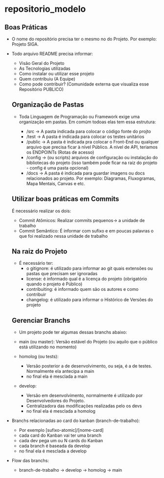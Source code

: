 # repositorio_modelo 

## Boas Práticas
- O nome do repositório precisa ter o mesmo no do Projeto. Por exemplo: Projeto SIGA.
- Todo arquivo README precisa informar:
  - Visão Geral do Projeto
  - As Tecnologias utilizadas
  -  Como instalar ou utilizar esse projeto
  -  Quem contribuiu (A Equipe)
  -  Como pode contribuir? (Comunidade externa que visualiza esse Repositório PUBLICO)

  ## Organização de Pastas
  - Toda Linguagem de Programação ou Framework exige uma organização em pastas. Em comúm todoas elas tem essa estrutura:

    - /src -> A pasta indicada para colocar o código fonte do projto
    - /test -> A pasta é indicada para colocar os testes unitários
    - /public -> A pasta é indicada pra colocar o Front-End ou qualquer arquivo que precisa ficar à nível Público. A nível de API, teriamos os ENDPOINTs (Rotas de acesso)
    - /config -> (ou scripts) arquivos de configuração ou instalação do bibliotecas do projeto (isso também pode ficar na raiz do projeto - config é uma pasta opcional)
    - /docs -> A pasta é indicada para guardar imagens ou docs relacionados ao projeto. Por exemplo: Diagramas, Fluxogramas, Mapa Mentais, Canvas e etc.


  ## Utilizar boas práticas em Commits
  
  É necessário realizar os dois:

  - Commit Atômicos: Realizar commits pequenos-> a unidade de trabalho
  - Commit Semântico: É informar com sufixo e em poucas palavras o que foi realizado nessa unidade de trabalho


  ## Na raiz do Projeto

  - É necessário ter:
    - o gitignore: é utilizado para informar ao git quais extensões ou pastas que precisam ser  ignoradas
    - license: é informado qual é a licença do projeto (obrigatório quando o projeto é Público)
    - contribuiting: é informado quem são os autores e como contribuir
    - changelog: é utilizado para informar o Histórico de Versões do projeto


  ## Gerenciar Branchs
  - Um projeto pode ter algumas dessas branchs abaixo:
  - main (ou master): Versão estável do Projeto (ou aquilo que o público está utilizando no momento)
  - homolog (ou tests): 
    - Versão posterior a de desenvolvimento, ou seja, é a de testes. Normalmente ela antecipa a main
    - no final ela é mesclada a main

  - develop: 
    - Versão em desenvolvimento, normalmente é utilizado por Desenvolvedores do Projeto. 
    - Centralizadora das modificações realizadas pelo os devs 
    - no final ela é mesclada a homolog

- Branchs relacionadas ao card do kanban (branch-de-trabalho):
  - Por exemplo  [sufixo-atomic]/[nome-card]
  - cada card do Kanban vai ter uma branch
  - cada dev pega um ou N cards do Kanban 
  - cada branch é baseada da develop
  - no final ela é mesclada a develop

- Flow das branchs:
  - branch-de-trabalho -> develop -> homolog -> main 
 

